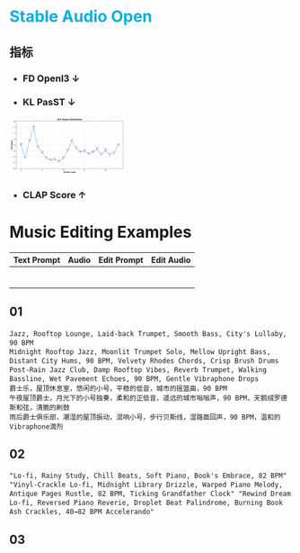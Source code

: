 

# <font color="LighBlue">Stable Audio Open</font>

## 指标

- ### FD Openl3 ↓



- ###  KL PasST ↓

<img src="./assets/kld_plot.png" alt="kld_plot" style="zoom:20%;" />

- ### CLAP Score ↑







# Music Editing Examples



| Text Prompt | Audio | Edit Prompt | Edit Audio |
| :---------: | :---: | :---------: | :--------: |
|             |       |             |            |
|             |       |             |            |
|             |       |             |            |
|             |       |             |            |
|             |       |             |            |
|             |       |             |            |
|             |       |             |            |





## 01

```
Jazz, Rooftop Lounge, Laid-back Trumpet, Smooth Bass, City's Lullaby, 90 BPM
Midnight Rooftop Jazz, Moonlit Trumpet Solo, Mellow Upright Bass, Distant City Hums, 90 BPM, Velvety Rhodes Chords, Crisp Brush Drums
Post-Rain Jazz Club, Damp Rooftop Vibes, Reverb Trumpet, Walking Bassline, Wet Pavement Echoes, 90 BPM, Gentle Vibraphone Drops
爵士乐，屋顶休息室，悠闲的小号，平稳的低音，城市的摇篮曲，90 BPM
午夜屋顶爵士，月光下的小号独奏，柔和的正低音，遥远的城市嗡嗡声，90 BPM，天鹅绒罗德斯和弦，清脆的刷鼓
雨后爵士俱乐部，潮湿的屋顶振动，混响小号，步行贝斯线，湿路面回声，90 BPM，温和的Vibraphone滴剂
```



## 02

```
"Lo-fi, Rainy Study, Chill Beats, Soft Piano, Book's Embrace, 82 BPM" "Vinyl-Crackle Lo-fi, Midnight Library Drizzle, Warped Piano Melody, Antique Pages Rustle, 82 BPM, Ticking Grandfather Clock" "Rewind Dream Lo-fi, Reversed Piano Reverie, Droplet Beat Palindrome, Burning Book Ash Crackles, 40→82 BPM Accelerando"
```



## 03

```

```



